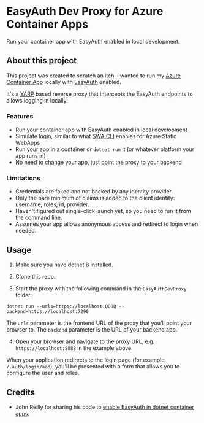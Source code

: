 ﻿# EasyAuth Dev Proxy for Azure Container Apps

Run your container app with EasyAuth enabled in local development.

## About this project

This project was created to scratch an itch: I wanted to run my [Azure Container App](https://learn.microsoft.com/en-us/azure/container-apps/overview) locally with [EasyAuth](https://learn.microsoft.com/en-us/azure/container-apps/authentication) enabled.

It's a [YARP](https://microsoft.github.io/reverse-proxy/) based reverse proxy that intercepts the EasyAuth endpoints to allows logging in locally.

### Features

* Run your container app with EasyAuth enabled in local development
* Simulate login, similar to what [SWA CLI](https://azure.github.io/static-web-apps-cli/) enables for Azure Static WebApps
* Run your app in a container or `dotnet run` it (or whatever platform your app runs in)
* No need to change your app, just point the proxy to your backend

### Limitations

* Credentials are faked and not backed by any identity provider.
* Only the bare minimum of claims is added to the client identity: username, roles, id, provider.
* Haven't figured out single-click launch yet, so you need to run it from the command line.
* Assumes your app allows anonymous access and redirect to login when needed.

## Usage

1. Make sure you have dotnet 8 installed.

2. Clone this repo.

3. Start the proxy with the following command in the `EasyAuthDevProxy` folder:

  ```pwsh
  dotnet run --urls=https://localhost:8888 --backend=https://localhost:7290
  ```
  
  The `urls` parameter is the frontend URL of the proxy that you'll point your browser to.
  The `backend` parameter is the URL of your backend app.
  
4. Open your browser and navigate to the proxy URL, e.g. `https://localhost:8888` in the example above.

When your application redirects to the login page (for example `/.auth/login/aad`), you'll be presented with a form that allows you to configure the user and roles.

## Credits

* John Reilly for sharing his code to [enable EasyAuth in dotnet container apps](https://johnnyreilly.com/azure-container-apps-easy-auth-and-dotnet-authentication).
